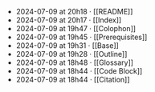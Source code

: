 - 2024-07-09 at 20h18 · [[README]]
- 2024-07-09 at 20h17 · [[Index]]
- 2024-07-09 at 19h47 · [[Colophon]]
- 2024-07-09 at 19h45 · [[Prerequisites]]
- 2024-07-09 at 19h31 · [[Base]]
- 2024-07-09 at 19h28 · [[Outline]]
- 2024-07-09 at 18h48 · [[Glossary]]
- 2024-07-09 at 18h44 · [[Code Block]]
- 2024-07-09 at 18h44 · [[Citation]]
